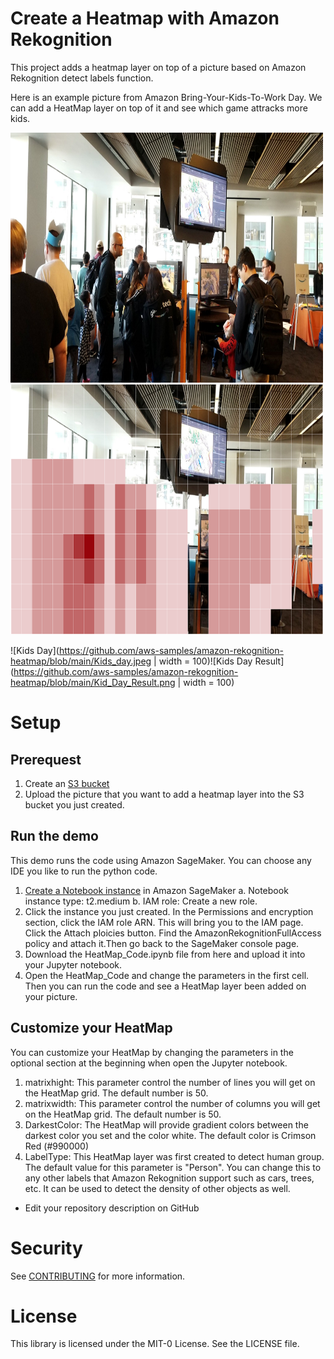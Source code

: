 # Create a Heatmap with Amazon Rekognition
This project adds a heatmap layer on top of a picture based on Amazon Rekognition detect labels function.

Here is an example picture from Amazon Bring-Your-Kids-To-Work Day. We can add a HeatMap layer on top of it and see which game attracks more kids.

<img src="https://github.com/aws-samples/amazon-rekognition-heatmap/blob/main/Kids_day.jpeg" width="500" height="400" />        <img src="https://github.com/aws-samples/amazon-rekognition-heatmap/blob/main/Kid_Day_Result.png" width="500" height="400" />

![Kids Day](https://github.com/aws-samples/amazon-rekognition-heatmap/blob/main/Kids_day.jpeg | width = 100)![Kids Day Result](https://github.com/aws-samples/amazon-rekognition-heatmap/blob/main/Kid_Day_Result.png | width = 100)

# Setup
## Prerequest
1. Create an [S3 bucket](https://docs.aws.amazon.com/AmazonS3/latest/user-guide/create-bucket.html)
2. Upload the picture that you want to add a heatmap layer into the S3 bucket you just created. 

## Run the demo
This demo runs the code using Amazon SageMaker. You can choose any IDE you like to run the python code. 
1. [Create a Notebook instance](https://docs.aws.amazon.com/sagemaker/latest/dg/howitworks-create-ws.html) in Amazon SageMaker
  a. Notebook instance type: t2.medium
  b. IAM role: Create a new role. 
2. Click the instance you just created. In the Permissions and encryption section, click the IAM role ARN. This will bring you to the IAM page. Click the Attach ploicies button. Find the AmazonRekognitionFullAccess policy and attach it.Then go back to the SageMaker console page.
3. Download the HeatMap_Code.ipynb file from here and upload it into your Jupyter notebook.
4. Open the HeatMap_Code and change the parameters in the first cell. Then you can run the code and see a HeatMap layer been added on your picture.

## Customize your HeatMap
You can customize your HeatMap by changing the parameters in the optional section at the beginning when open the Jupyter notebook.
1. matrixhight: This parameter control the number of lines you will get on the HeatMap grid. The default number is 50.
2. matrixwidth: This parameter control the number of columns you will get on the HeatMap grid. The default number is 50.
3. DarkestColor: The HeatMap will provide gradient colors between the darkest color you set and the color white. The default color is Crimson Red (#990000)
4. LabelType: This HeatMap layer was first created to detect human group. The default value for this parameter is "Person". You can change this to any other labels that Amazon Rekognition support such as cars, trees, etc. It can be used to detect the density of other objects as well.



* Edit your repository description on GitHub

# Security

See [CONTRIBUTING](CONTRIBUTING.md#security-issue-notifications) for more information.

# License

This library is licensed under the MIT-0 License. See the LICENSE file.

